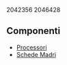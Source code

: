 2042356
2046428

## Componenti
- [Processori](./componenti/processori.md)
- [Schede Madri](./componenti/schede_madri.md)
